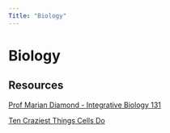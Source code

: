 ```yaml
---
Title: "Biology"
---
```


# Biology

## Resources

[Prof Marian Diamond - Integrative Biology 131](https://www.youtube.com/watch?v=S9WtBRNydso)

[Ten Craziest Things Cells Do](https://www.youtube.com/watch?v=ooA0J6DWWTM)
